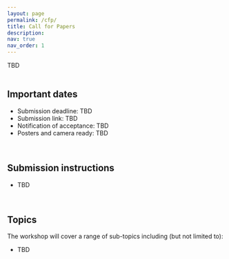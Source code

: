 ```yaml
---
layout: page
permalink: /cfp/
title: Call for Papers
description:
nav: true
nav_order: 1
---
```


<div style="text-align: justify">
  TBD
</div>

<br>
<h2>Important dates</h2>

- Submission deadline: TBD
- Submission link: TBD
- Notification of acceptance: TBD
- Posters and camera ready: TBD

<br>
<h2>Submission instructions</h2>

- TBD

<br>
<h2>Topics</h2>

The workshop will cover a range of sub-topics including (but not limited to):
- TBD
